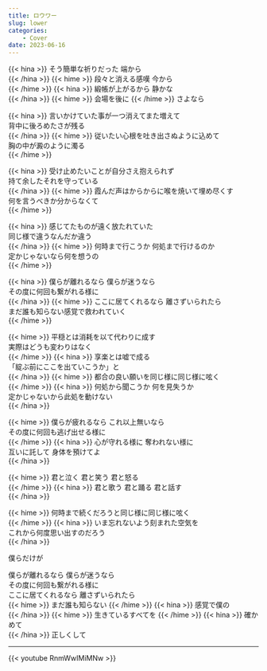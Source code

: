 ```yaml
---
title: ロウワー
slug: lower
categories:
    - Cover
date: 2023-06-16
---
```


{{< hina >}}
そう簡単な祈りだった 端から  
{{< /hina >}}
{{< hime >}}
段々と消える感嘆 今から  
{{< /hime >}}
{{< hina >}}
緞帳が上がるから 静かな  
{{< /hina >}}
{{< hime >}}
会場を後に
{{< /hime >}}
さよなら  

{{< hina >}}
言いかけていた事が一つ消えてまた増えて  
背中に後ろめたさが残る  
{{< /hina >}}
{{< hime >}}
従いたい心根を吐き出さぬように込めて  
胸の中が澱のように濁る  
{{< /hime >}}

{{< hina >}}
受け止めたいことが自分さえ抱えられず  
持て余したそれを守っている  
{{< /hina >}}
{{< hime >}}
霞んだ声はからからに喉を焼いて埋め尽くす  
何を言うべきか分からなくて  
{{< /hime >}}

{{< hina >}}
感じてたものが遠く放たれていた  
同じ様で違うなんだか違う  
{{< /hina >}}
{{< hime >}}
何時まで行こうか 何処まで行けるのか  
定かじゃないなら何を想うの  
{{< /hime >}}

{{< hina >}}
僕らが離れるなら 僕らが迷うなら  
その度に何回も繋がれる様に  
{{< /hina >}}
{{< hime >}}
ここに居てくれるなら 離さずいられたら  
まだ誰も知らない感覚で救われていく  
{{< /hime >}}

{{< hime >}}
平穏とは消耗を以て代わりに成す  
実際はどうも変わりはなく  
{{< /hime >}}
{{< hina >}}
享楽とは嘘で成る  
「綻ぶ前にここを出ていこうか」と  
{{< /hina >}}
{{< hime >}}
都合の良い願いを同じ様に同じ様に呟く  
{{< /hime >}}
{{< hina >}}
何処から聞こうか 何を見失うか  
定かじゃないから此処を動けない  
{{< /hina >}}

{{< hime >}}
僕らが疲れるなら これ以上無いなら  
その度に何回も逃げ出せる様に  
{{< /hime >}}
{{< hina >}}
心が守れる様に 奪われない様に  
互いに託して 身体を預けてよ  
{{< /hina >}}

{{< hime >}}
君と泣く 君と笑う 君と怒る  
{{< /hime >}}
{{< hina >}}
君と歌う 君と踊る 君と話す  
{{< /hina >}}

{{< hime >}}
何時まで続くだろうと同じ様に同じ様に呟く  
{{< /hime >}}
{{< hina >}}
いま忘れないよう刻まれた空気を  
これから何度思い出すのだろう  
{{< /hina >}}

僕らだけが  

僕らが離れるなら 僕らが迷うなら  
その度に何回も繋がれる様に  
ここに居てくれるなら 離さずいられたら  
{{< hime >}}
まだ誰も知らない
{{< /hime >}}
{{< hina >}}
感覚で僕の  
{{< /hina >}}
{{< hime >}}
生きているすべてを
{{< /hime >}}
{{< hina >}}
確かめて  
{{< /hina >}}
正しくして  

---

{{< youtube RnmWwIMiMNw >}}